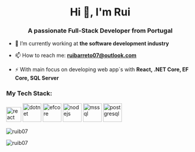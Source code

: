 <h1 align="center">Hi 👋, I'm Rui</h1>
<h3 align="center">A passionate Full-Stack Developer from Portugal</h3>

- 🔭 I’m currently working at **the software development industry**

- 📫 How to reach me: **ruibarreto07@outlook.com**

- ⚡ With main focus on developing web app´s with **React, .NET Core, EF Core, SQL Server**

<h3 align="left">My Tech Stack:</h3>
<p align="left"> 
  <img src="https://reactnative.dev/img/header_logo.svg" alt="react" width="40" height="40"/>
  <img src="https://upload.wikimedia.org/wikipedia/commons/thumb/7/7d/Microsoft_.NET_logo.svg/1200px-Microsoft_.NET_logo.svg.png" alt="dotnet" width="50" height="50"/>
  <img src="https://codeopinion.com/wp-content/uploads/2017/10/Bitmap-MEDIUM_Entity-Framework-Core-Logo_2colors_Square_Boxed_RGB.png" alt="efcore" width="50" height="50"/>
  <img src="https://static-00.iconduck.com/assets.00/node-js-icon-1817x2048-g8tzf91e.png" alt="nodejs" width="50" height="50"/>
  <img src="https://img.icons8.com/?size=512&id=laYYF3dV0Iew&format=png" alt="mssql" width="50" height="50"/>
  <img src="https://upload.wikimedia.org/wikipedia/commons/2/29/Postgresql_elephant.svg" alt="postgresql" width="50" height="50"/>
</p>

<p><img align="center" src="https://github-readme-stats.vercel.app/api/top-langs?username=ruib07&show_icons=true&locale=en&layout=compact" alt="ruib07" /></p>

<p><img align="center" src="https://github-readme-streak-stats.herokuapp.com/?user=ruib07&" alt="ruib07" /></p>
